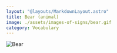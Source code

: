 ```yaml
---
layout: "@layouts/MarkdownLayout.astro"
title: Bear (animal)
image: ./assets/images-of-signs/bear.gif
category: Vocabulary
---
```


![Bear](@signs/bear-animal.gif)

